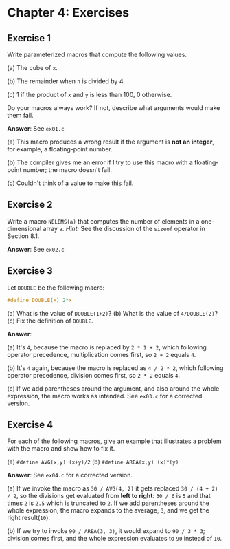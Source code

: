 # Chapter 4: Exercises

## Exercise 1
Write parameterized macros that compute the following values.

(a) The cube of `x`.

(b) The remainder when `n` is divided by 4.

(c) 1 if the product of `x` and `y` is less than 100, 0 otherwise.

Do your macros always work? If not, describe what arguments would make them
fail.

**Answer**: See `ex01.c`

(a) This macro produces a wrong result if the argument is **not an integer**, for example, a floating-point number.

(b) The compiler gives me an error if I try to use this macro with a floating-point number; the macro doesn't fail.

(c) Couldn't think of a value to make this fail.

## Exercise 2
Write a macro `NELEMS(a)` that computes the number of elements in a one-dimensional array `a`. *Hint:* See the discussion of the `sizeof` operator in Section 8.1.

**Answer**: See `ex02.c`

## Exercise 3
Let `DOUBLE` be the following macro:
```c
#define DOUBLE(x) 2*x
```

(a) What is the value of `DOUBLE(1+2)`?
(b) What is the value of `4/DOUBLE(2)`?
(c) Fix the definition of `DOUBLE`.


**Answer**:

(a) It's `4`, because the macro is replaced by `2 * 1 + 2`, which following operator precedence, multiplication comes first, so `2 + 2` equals `4`.

(b) It's `4` again, because the macro is replaced as `4 / 2 * 2`, which following operator precedence, division comes first, so `2 * 2` equals `4`.

(c)  If we add parentheses around the argument, and also around the whole expression, the macro works as intended. See `ex03.c` for a corrected version.

## Exercise 4
For each of the following macros, give an example that illustrates a problem with the macro and show how to fix it.

(a) `#define AVG(x,y) (x+y)/2`
(b) `#define AREA(x,y) (x)*(y)`

**Answer**: See `ex04.c` for a corrected version.

(a) If we invoke the macro as `30 / AVG(4, 2)` it gets replaced `30 / (4 + 2) / 2`, so the divisions get evaluated from **left to right**: `30 / 6` is `5` and that times `2` is `2.5` which is truncated to `2`. If we add parentheses around the whole expression, the macro expands to the average, `3`, and we get the right result(`10`).

(b) If we try to invoke `90 / AREA(3, 3)`, it would expand to `90 / 3 * 3`; division comes first, and the whole expression evaluates to `90` instead of `10`.
